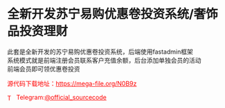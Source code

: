 # 全新开发苏宁易购优惠卷投资系统/奢饰品投资理财

此套是全新开发的苏宁易购优惠卷投资系统，后端使用fastadmin框架<br>系统模式就是前端注册会员联系客户充值余额，后台添加单独会员的活动<br>前端会员即可领优惠卷投资<br>


<p style="color: red;">源代码下载地址：<a href="https://mega-file.org/N0B9z" style="color: red;">https://mega-file.org/N0B9z</a></p><p style="color: red;"><img src="https://cdn-icons-png.flaticon.com/512/2111/2111646.png" alt="Telegram Icon" style="width: 16px; vertical-align: middle; margin-right: 5px;">Telegram:<a href="https://t.me/official_sourcecode" style="color: red;">@official_sourcecode</a></p>